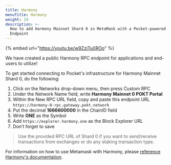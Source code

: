 ```yaml
---
title: Harmony
menuTitle: Harmony
weight: 19
description: >-
  How to add Harmony Mainnet Shard 0 in MetaMask with a Pocket-powered RPC
  Endpoint
---
```



{% embed url="https://youtu.be/w9ZziTu0ROo" %}

We have created a public Harmony RPC endpoint for applications and end-users to utilize!

To get started connecting to Pocket's infrastructure for Harmony Mainnet Shard 0, do the following:&#x20;

1. Click on the Networks drop-down menu, then press Custom RPC&#x20;
2. Under the Network Name field, write **Harmony Mainnet 0 POKT Portal**&#x20;
3. Within the New RPC URL field, copy and paste this endpoint URL `https://harmony-0-rpc.gateway.pokt.network`
4. Put the decimal **1666600000** in the ChainID field&#x20;
5. Write **ONE** as the Symbol&#x20;
6. Add `https://explorer.harmony.one` as the Block Explorer URL&#x20;
7. Don’t forget to save

> Use the provided RPC URL of Shard 0 if you want to send/receive transactions from exchanges or do any staking transaction type.

For information on how to use Metamask with Harmony, please [reference Harmony's documentation](https://docs.harmony.one/home/network/wallets/browser-extensions-wallets/metamask-wallet).
